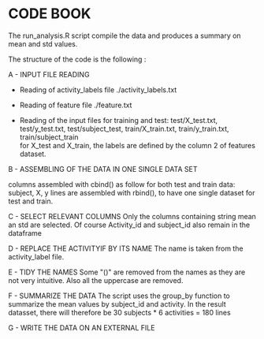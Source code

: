CODE BOOK
=========

The run_analysis.R script compile the data and produces a summary on mean and std values.

The structure of the code is the following : 

A - INPUT FILE READING 

  - Reading of activity_labels file
    ./activity_labels.txt

  - Reading of feature file
    ./feature.txt

  - Reading of the input files for training and test:
    test/X_test.txt, test/y_test.txt, test/subject_test, train/X_train.txt, train/y_train.txt, train/subject_train  
    for X_test and X_train, the labels are defined by the column 2 of features dataset.


B - ASSEMBLING OF THE DATA IN ONE SINGLE DATA SET

columns assembled with cbind() as follow for both test and train data: subject, X, y
lines are assembled with rbind(), to have one single dataset for test and train.

C - SELECT RELEVANT COLUMNS
Only the columns containing string mean an std are selected.
Of course Activity_id and subject_id also remain in the dataframe

D - REPLACE THE ACTIVITYIF BY ITS NAME
The name is taken from the activity_label file.

E - TIDY THE NAMES
Some "()" are removed from the names as they are not very intuitive.
Also all the uppercase are removed.

F - SUMMARIZE THE DATA
The script uses the group_by function to summarize the mean values by subject_id and activity.
In the result datasset, there will therefore be 30 subjects * 6 activities = 180 lines

G - WRITE THE DATA ON AN EXTERNAL FILE




